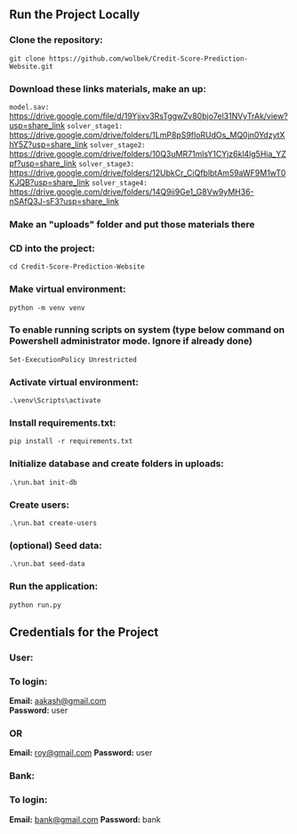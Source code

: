 ## Run the Project Locally

### Clone the repository:  
```git clone https://github.com/wolbek/Credit-Score-Prediction-Website.git```

### Download these links materials, make an up:
```model.sav:``` https://drive.google.com/file/d/19Yjjxv3RsTggwZv80bjo7el31NVyTrAk/view?usp=share_link
```solver_stage1:``` https://drive.google.com/drive/folders/1LmP8pS9floRUdOs_MQ0jn0YdzytXhY5Z?usp=share_link
```solver_stage2:``` https://drive.google.com/drive/folders/10Q3uMR71mlsY1CYjz6kl4lg5Hia_YZpf?usp=share_link
```solver_stage3:``` https://drive.google.com/drive/folders/12UbkCr_CiQfblbtAm59aWF9M1wT0KJQB?usp=share_link
```solver_stage4:``` https://drive.google.com/drive/folders/14Q9ii9Ge1_G8Vw9yMH36-nSAfQ3J-sF3?usp=share_link

### Make an "uploads" folder and put those materials there

### CD into the project:  
```cd Credit-Score-Prediction-Website```

### Make virtual environment:  
```python -m venv venv```

### To enable running scripts on system (type below command on Powershell administrator mode. Ignore if already done)
```Set-ExecutionPolicy Unrestricted```

### Activate virtual environment:  
```.\venv\Scripts\activate```

### Install requirements.txt:  
```pip install -r requirements.txt```

### Initialize database and create folders in uploads:  
```.\run.bat init-db```

### Create users:  
```.\run.bat create-users```

### (optional) Seed data:   
```.\run.bat seed-data```

### Run the application:   
```python run.py```

## Credentials for the Project

### User:
### To login:
**Email:** aakash@gmail.com  
**Password:** user
### OR
**Email:** roy@gmail.com 
**Password:** user

### Bank:
### To login:
**Email:** bank@gmail.com
**Password:** bank
